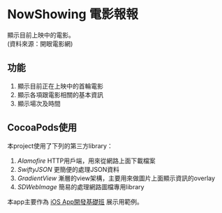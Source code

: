 # NowShowing 電影報報
顯示目前上映中的電影。  
(資料來源：開眼電影網)

## 功能
1. 顯示目前正在上映中的首輪電影
2. 顯示各項跟電影相關的基本資訊
3. 顯示場次及時間

## CocoaPods使用
本project使用了下列的第三方library：

1. *Alamofire* HTTP用戶端，用來從網路上面下載檔案
2. *SwiftyJSON* 更簡便的處理JSON資料
3. *GradientView* 漸層的view架構，主要用來做圖片上面顯示資訊的overlay
4. *SDWebImage* 簡易的處理網路圖檔專用library

本app主要作為 [iOS App開發基礎班](https://www.csie.ntu.edu.tw/train/?page=course_info.html&courseid=1548) 展示用範例。
